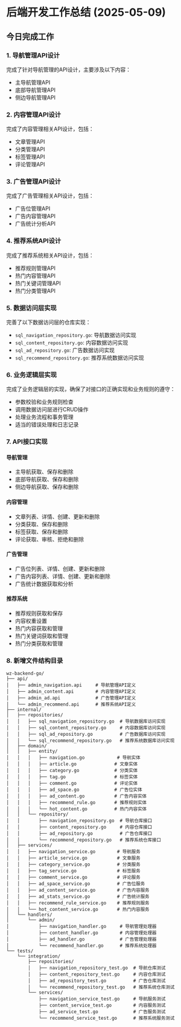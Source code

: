# 后端开发工作总结 (2025-05-09)

## 今日完成工作

### 1. 导航管理API设计

完成了针对导航管理的API设计，主要涉及以下内容：

- 主导航管理API
- 底部导航管理API
- 侧边导航管理API

### 2. 内容管理API设计

完成了内容管理相关API设计，包括：

- 文章管理API
- 分类管理API
- 标签管理API
- 评论管理API

### 3. 广告管理API设计

完成了广告管理相关API设计，包括：

- 广告位管理API
- 广告内容管理API
- 广告统计分析API

### 4. 推荐系统API设计

完成了推荐系统相关API设计，包括：

- 推荐规则管理API
- 热门内容管理API
- 热门关键词管理API
- 热门分类管理API

### 5. 数据访问层实现

完善了以下数据访问层的仓库实现：

- `sql_navigation_repository.go`: 导航数据访问实现
- `sql_content_repository.go`: 内容数据访问实现
- `sql_ad_repository.go`: 广告数据访问实现
- `sql_recommend_repository.go`: 推荐系统数据访问实现

### 6. 业务逻辑层实现

完成了业务逻辑层的实现，确保了对接口的正确实现和业务规则的遵守：

- 参数校验和业务规则检查
- 调用数据访问层进行CRUD操作
- 处理业务流程和事务管理
- 适当的错误处理和日志记录

### 7. API接口实现

#### 导航管理

- 主导航获取、保存和删除
- 底部导航获取、保存和删除
- 侧边导航获取、保存和删除

#### 内容管理

- 文章列表、详情、创建、更新和删除
- 分类获取、保存和删除
- 标签获取、保存和删除
- 评论获取、审核、拒绝和删除

#### 广告管理

- 广告位列表、详情、创建、更新和删除
- 广告内容列表、详情、创建、更新和删除
- 广告统计数据获取和分析

#### 推荐系统

- 推荐规则获取和保存
- 内容权重设置
- 热门内容获取和管理
- 热门关键词获取和管理
- 热门分类获取和管理

### 8. 新增文件结构目录

```
wz-backend-go/
├── api/
│   ├── admin_navigation.api     # 导航管理API定义
│   ├── admin_content.api        # 内容管理API定义
│   ├── admin_ad.api             # 广告管理API定义
│   └── admin_recommend.api      # 推荐系统API定义
├── internal/
│   ├── repositories/
│   │   ├── sql_navigation_repository.go  # 导航数据库访问实现
│   │   ├── sql_content_repository.go     # 内容数据库访问实现
│   │   ├── sql_ad_repository.go          # 广告数据库访问实现
│   │   └── sql_recommend_repository.go   # 推荐系统数据库访问实现
│   ├── domain/
│   │   ├── entity/
│   │   │   ├── navigation.go            # 导航实体
│   │   │   ├── article.go              # 文章实体
│   │   │   ├── category.go             # 分类实体
│   │   │   ├── tag.go                  # 标签实体
│   │   │   ├── comment.go              # 评论实体
│   │   │   ├── ad_space.go             # 广告位实体
│   │   │   ├── ad_content.go           # 广告内容实体
│   │   │   ├── recommend_rule.go       # 推荐规则实体
│   │   │   └── hot_content.go          # 热门内容实体
│   │   └── repository/
│   │       ├── navigation_repository.go  # 导航仓库接口
│   │       ├── content_repository.go     # 内容仓库接口
│   │       ├── ad_repository.go          # 广告仓库接口
│   │       └── recommend_repository.go   # 推荐系统仓库接口
│   ├── services/
│   │   ├── navigation_service.go        # 导航服务
│   │   ├── article_service.go           # 文章服务
│   │   ├── category_service.go          # 分类服务
│   │   ├── tag_service.go               # 标签服务
│   │   ├── comment_service.go           # 评论服务
│   │   ├── ad_space_service.go          # 广告位服务
│   │   ├── ad_content_service.go        # 广告内容服务
│   │   ├── ad_stats_service.go          # 广告统计服务
│   │   ├── recommend_rule_service.go    # 推荐规则服务
│   │   └── hot_content_service.go       # 热门内容服务
│   └── handlers/
│       └── admin/
│           ├── navigation_handler.go     # 导航管理处理器
│           ├── content_handler.go        # 内容管理处理器
│           ├── ad_handler.go             # 广告管理处理器
│           └── recommend_handler.go      # 推荐系统处理器
└── tests/
    └── integration/
        ├── repositories/
        │   ├── navigation_repository_test.go  # 导航仓库测试
        │   ├── content_repository_test.go     # 内容仓库测试
        │   ├── ad_repository_test.go          # 广告仓库测试
        │   └── recommend_repository_test.go   # 推荐系统仓库测试
        └── services/
            ├── navigation_service_test.go     # 导航服务测试
            ├── content_service_test.go        # 内容服务测试
            ├── ad_service_test.go             # 广告服务测试
            └── recommend_service_test.go      # 推荐系统服务测试
``` 